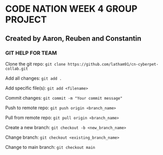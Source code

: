 # CODE NATION WEEK 4 GROUP PROJECT

## Created by Aaron, Reuben and Constantin

### GIT HELP FOR TEAM

Clone the git repo:
`git clone https://github.com/latham91/cn-cyberpet-collab.git`

Add all changes:
`git add .`

Add specific file(s):
`git add <filename>`

Commit changes:
`git commit -m "Your commit message"`

Push to remote repo:
`git push origin <branch_name>`

Pull from remote repo:
`git pull origin <branch_name>`

Create a new branch:
`git checkout -b <new_branch_name>`

Change branch:
`git checkout <existing_branch_name>`

Change to main branch:
`git checkout main`
